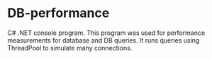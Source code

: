 # DB-performance
C# .NET console program.
This program was used for performance measurements for database and DB queries.
It runs queries using ThreadPool to simulate many connections.
